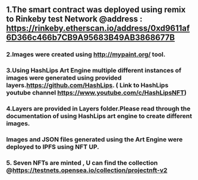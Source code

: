 ##  1.The smart contract was deployed using remix to Rinkeby test Network @address : https://rinkeby.etherscan.io/address/0xd9611af6D366c466b7CB9A95683B49AB3868677B

### 2.Images were created using http://mypaint.org/ tool.

### 3.Using HashLips Art Engine multiple different instances of images were generated using provided layers.https://github.com/HashLips. ( Link to HashLips youtube channel https://www.youtube.com/c/HashLipsNFT)

### 4.Layers are provided in Layers folder.Please read through the documentation of using HashLips art engine to create different images.

### Images and JSON files generated using the Art Engine were deployed to IPFS using NFT UP.

### 5. Seven NFTs are minted , U can find the collection @https://testnets.opensea.io/collection/projectnft-v2






